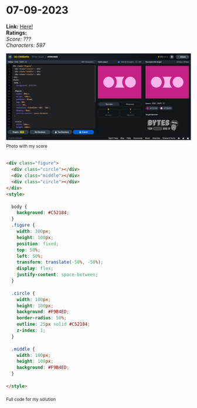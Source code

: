 # 07-09-2023

**Link:** [Here!](https://cssbattle.dev/play/VAKgNC1jyPfutbnApSg4)
<br>
**Ratings:**
<br>
*Score: ???*
<br>
*Characters: 597*

![07-09-2023](/daily-targets/07-09-2023/07-09-2023-solution.png)
<sub>Photo with my score</sub>
<br>
<br>

```html
<div class="figure">
  <div class="circle"></div>
  <div class="middle"></div>
  <div class="circle"></div>
</div>
<style>

  body {
    background: #C52184;
  }
  .figure {
    width: 300px;
    height: 100px;
    position: fixed;
    top: 50%;
    left: 50%;
    transform: translate(-50%, -50%);
    display: flex;
    justify-content: space-between;
  }

  .circle {
    width: 100px;
    height: 100px;
    background: #F9B4ED;
    border-radius: 50%;
    outline: 25px solid #C52184;
    z-index: 1;
  }

  .middle {
    width: 100px;
    height: 100px;
    background: #F9B4ED;
  }

</style>
```
<sub>Full code for my solution</sub>
<br>
<br>
